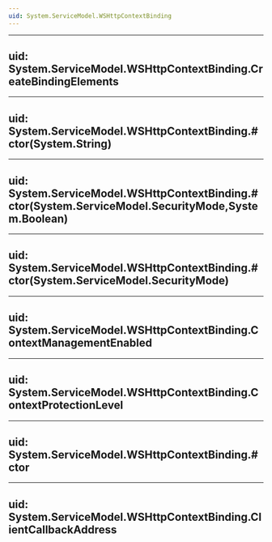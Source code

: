```yaml
---
uid: System.ServiceModel.WSHttpContextBinding
---
```


---
uid: System.ServiceModel.WSHttpContextBinding.CreateBindingElements
---

---
uid: System.ServiceModel.WSHttpContextBinding.#ctor(System.String)
---

---
uid: System.ServiceModel.WSHttpContextBinding.#ctor(System.ServiceModel.SecurityMode,System.Boolean)
---

---
uid: System.ServiceModel.WSHttpContextBinding.#ctor(System.ServiceModel.SecurityMode)
---

---
uid: System.ServiceModel.WSHttpContextBinding.ContextManagementEnabled
---

---
uid: System.ServiceModel.WSHttpContextBinding.ContextProtectionLevel
---

---
uid: System.ServiceModel.WSHttpContextBinding.#ctor
---

---
uid: System.ServiceModel.WSHttpContextBinding.ClientCallbackAddress
---

